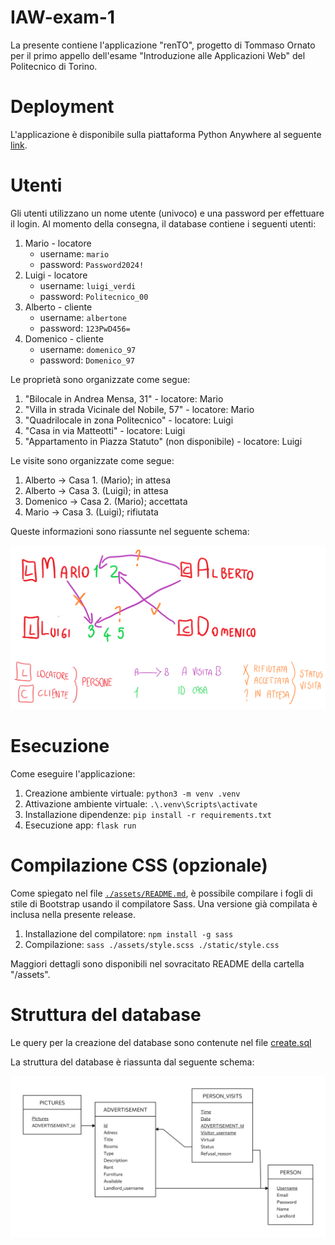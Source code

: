 # IAW-exam-1
La presente contiene l'applicazione "renTO", progetto di Tommaso Ornato per il primo appello dell'esame "Introduzione alle Applicazioni Web" del Politecnico di Torino.

# Deployment
L'applicazione è disponibile sulla piattaforma Python Anywhere al seguente [link](https://ornatot.eu.pythonanywhere.com/).

# Utenti
Gli utenti utilizzano un nome utente (univoco) e una password per effettuare il login. Al momento della consegna, il database contiene i seguenti utenti:

1. Mario - locatore
   - username: `mario`
   - password: `Password2024!`
2. Luigi - locatore
   - username: `luigi_verdi`
   - password: `Politecnico_00`
3. Alberto - cliente
   - username: `albertone`
   - password: `123PwD456=`
4. Domenico - cliente
   - username: `domenico_97`
   - password: `Domenico_97`

Le proprietà sono organizzate come segue:
1. "Bilocale in Andrea Mensa, 31" - locatore: Mario
2. "Villa in strada Vicinale del Nobile, 57"  - locatore: Mario
3. "Quadrilocale in zona Politecnico" - locatore: Luigi
4. "Casa in via Matteotti" - locatore: Luigi
5. "Appartamento in Piazza Statuto" (non disponibile) - locatore: Luigi
   
Le visite sono organizzate come segue:
1. Alberto → Casa 1. (Mario); in attesa
2. Alberto → Casa 3. (Luigi); in attesa
3. Domenico → Casa 2. (Mario); accettata
4. Mario → Casa 3. (Luigi); rifiutata

Queste informazioni sono riassunte nel seguente schema:

![](users.png)

# Esecuzione
Come eseguire l'applicazione:
1. Creazione ambiente virtuale: `python3 -m venv .venv`
2. Attivazione ambiente virtuale: `.\.venv\Scripts\activate`
3. Installazione dipendenze: `pip install -r requirements.txt`
4. Esecuzione app: `flask run`

# Compilazione CSS (opzionale)
Come spiegato nel file [`./assets/README.md`](./assets/README.md), è possibile compilare i fogli di stile di Bootstrap usando il compilatore Sass. Una versione già compilata è inclusa nella presente release.
1. Installazione del compilatore: `npm install -g sass`
2. Compilazione: `sass ./assets/style.scss ./static/style.css`
   
Maggiori dettagli sono disponibili nel sovracitato README della cartella "/assets".

# Struttura del database
Le query per la creazione del database sono contenute nel file [create.sql](/database/docs/create.sql)

La struttura del database è riassunta dal seguente schema:

![](/database/docs/schema.png)
